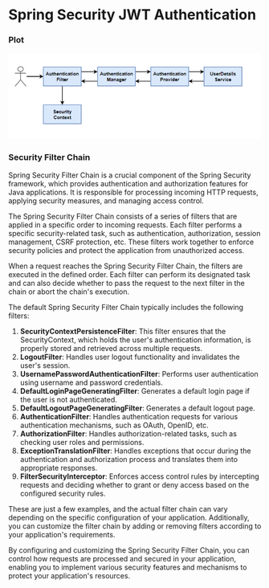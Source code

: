 # Spring Security JWT Authentication

### Plot
![alt text](./assets/secone.png)

### Security Filter Chain

Spring Security Filter Chain is a crucial component of the Spring Security framework, which provides authentication and authorization features for Java applications. It is responsible for processing incoming HTTP requests, applying security measures, and managing access control.

The Spring Security Filter Chain consists of a series of filters that are applied in a specific order to incoming requests. Each filter performs a specific security-related task, such as authentication, authorization, session management, CSRF protection, etc. These filters work together to enforce security policies and protect the application from unauthorized access.

When a request reaches the Spring Security Filter Chain, the filters are executed in the defined order. Each filter can perform its designated task and can also decide whether to pass the request to the next filter in the chain or abort the chain's execution.

The default Spring Security Filter Chain typically includes the following filters:

1. **SecurityContextPersistenceFilter**: This filter ensures that the SecurityContext, which holds the user's authentication information, is properly stored and retrieved across multiple requests.
2. **LogoutFilter**: Handles user logout functionality and invalidates the user's session.
3. **UsernamePasswordAuthenticationFilter**: Performs user authentication using username and password credentials.
4. **DefaultLoginPageGeneratingFilter**: Generates a default login page if the user is not authenticated.
5. **DefaultLogoutPageGeneratingFilter**: Generates a default logout page.
6. **AuthenticationFilter**: Handles authentication requests for various authentication mechanisms, such as OAuth, OpenID, etc.
7. **AuthorizationFilter**: Handles authorization-related tasks, such as checking user roles and permissions.
8. **ExceptionTranslationFilter**: Handles exceptions that occur during the authentication and authorization process and translates them into appropriate responses.
9. **FilterSecurityInterceptor**: Enforces access control rules by intercepting requests and deciding whether to grant or deny access based on the configured security rules.

These are just a few examples, and the actual filter chain can vary depending on the specific configuration of your application. Additionally, you can customize the filter chain by adding or removing filters according to your application's requirements.

By configuring and customizing the Spring Security Filter Chain, you can control how requests are processed and secured in your application, enabling you to implement various security features and mechanisms to protect your application's resources.